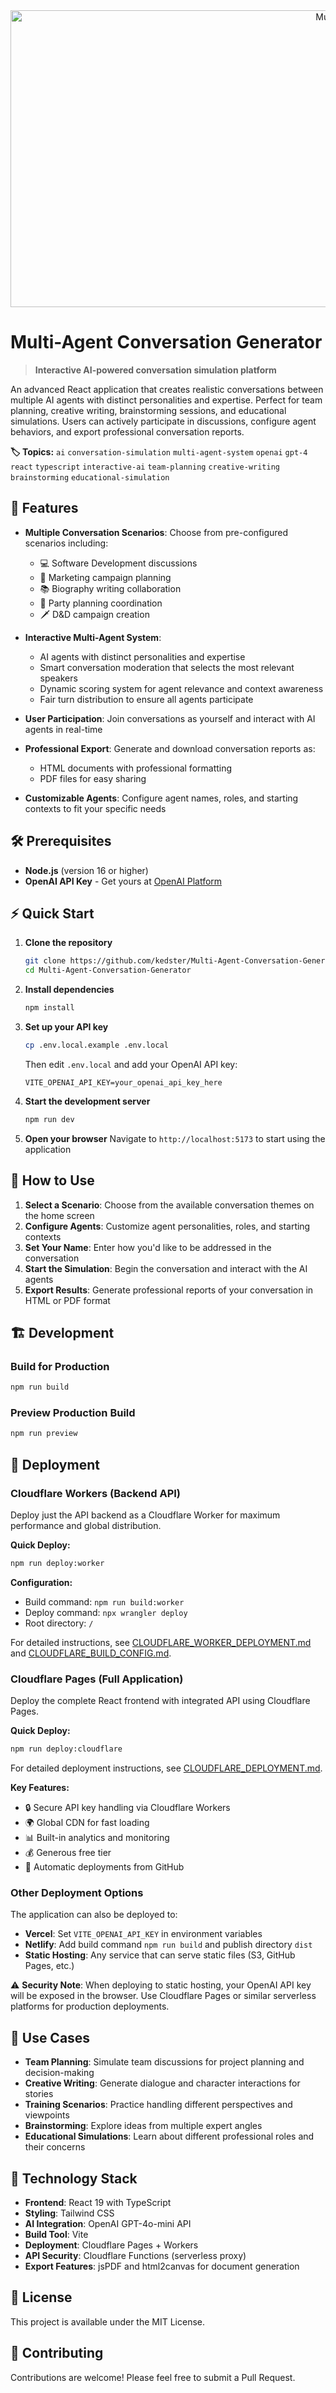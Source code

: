 <div align="center">
<img width="1200" height="475" alt="Multi-Agent Conversation Generator" src="https://github.com/user-attachments/assets/b57e375f-1919-4448-8861-ba01a64b6b65" />
</div>

# Multi-Agent Conversation Generator

> **Interactive AI-powered conversation simulation platform** 

An advanced React application that creates realistic conversations between multiple AI agents with distinct personalities and expertise. Perfect for team planning, creative writing, brainstorming sessions, and educational simulations. Users can actively participate in discussions, configure agent behaviors, and export professional conversation reports.

**🏷️ Topics:** `ai` `conversation-simulation` `multi-agent-system` `openai` `gpt-4` `react` `typescript` `interactive-ai` `team-planning` `creative-writing` `brainstorming` `educational-simulation`

## 🚀 Features

- **Multiple Conversation Scenarios**: Choose from pre-configured scenarios including:
  - 💻 Software Development discussions
  - 📢 Marketing campaign planning
  - 📚 Biography writing collaboration
  - 🎉 Party planning coordination
  - 🗡️ D&D campaign creation

- **Interactive Multi-Agent System**: 
  - AI agents with distinct personalities and expertise
  - Smart conversation moderation that selects the most relevant speakers
  - Dynamic scoring system for agent relevance and context awareness
  - Fair turn distribution to ensure all agents participate

- **User Participation**: Join conversations as yourself and interact with AI agents in real-time

- **Professional Export**: Generate and download conversation reports as:
  - HTML documents with professional formatting
  - PDF files for easy sharing

- **Customizable Agents**: Configure agent names, roles, and starting contexts to fit your specific needs

## 🛠️ Prerequisites

- **Node.js** (version 16 or higher)
- **OpenAI API Key** - Get yours at [OpenAI Platform](https://platform.openai.com/account/api-keys)

## ⚡ Quick Start

1. **Clone the repository**
   ```bash
   git clone https://github.com/kedster/Multi-Agent-Conversation-Generator.git
   cd Multi-Agent-Conversation-Generator
   ```

2. **Install dependencies**
   ```bash
   npm install
   ```

3. **Set up your API key**
   ```bash
   cp .env.local.example .env.local
   ```
   Then edit `.env.local` and add your OpenAI API key:
   ```
   VITE_OPENAI_API_KEY=your_openai_api_key_here
   ```

4. **Start the development server**
   ```bash
   npm run dev
   ```

5. **Open your browser**
   Navigate to `http://localhost:5173` to start using the application

## 📖 How to Use

1. **Select a Scenario**: Choose from the available conversation themes on the home screen
2. **Configure Agents**: Customize agent personalities, roles, and starting contexts
3. **Set Your Name**: Enter how you'd like to be addressed in the conversation
4. **Start the Simulation**: Begin the conversation and interact with the AI agents
5. **Export Results**: Generate professional reports of your conversation in HTML or PDF format

## 🏗️ Development

### Build for Production
```bash
npm run build
```

### Preview Production Build
```bash
npm run preview
```

## 🚀 Deployment

### Cloudflare Workers (Backend API)

Deploy just the API backend as a Cloudflare Worker for maximum performance and global distribution.

**Quick Deploy:**
```bash
npm run deploy:worker
```

**Configuration:**
- Build command: `npm run build:worker`
- Deploy command: `npx wrangler deploy`
- Root directory: `/`

For detailed instructions, see [CLOUDFLARE_WORKER_DEPLOYMENT.md](./CLOUDFLARE_WORKER_DEPLOYMENT.md) and [CLOUDFLARE_BUILD_CONFIG.md](./CLOUDFLARE_BUILD_CONFIG.md).

### Cloudflare Pages (Full Application)

Deploy the complete React frontend with integrated API using Cloudflare Pages.

**Quick Deploy:**
```bash
npm run deploy:cloudflare
```

For detailed deployment instructions, see [CLOUDFLARE_DEPLOYMENT.md](./CLOUDFLARE_DEPLOYMENT.md).

**Key Features:**
- 🔒 Secure API key handling via Cloudflare Workers
- 🌍 Global CDN for fast loading
- 📊 Built-in analytics and monitoring
- 💰 Generous free tier
- 🔄 Automatic deployments from GitHub

### Other Deployment Options

The application can also be deployed to:
- **Vercel**: Set `VITE_OPENAI_API_KEY` in environment variables
- **Netlify**: Add build command `npm run build` and publish directory `dist`
- **Static Hosting**: Any service that can serve static files (S3, GitHub Pages, etc.)

⚠️ **Security Note**: When deploying to static hosting, your OpenAI API key will be exposed in the browser. Use Cloudflare Pages or similar serverless platforms for production deployments.

## 🎯 Use Cases

- **Team Planning**: Simulate team discussions for project planning and decision-making
- **Creative Writing**: Generate dialogue and character interactions for stories
- **Training Scenarios**: Practice handling different perspectives and viewpoints
- **Brainstorming**: Explore ideas from multiple expert angles
- **Educational Simulations**: Learn about different professional roles and their concerns

## 🔧 Technology Stack

- **Frontend**: React 19 with TypeScript
- **Styling**: Tailwind CSS
- **AI Integration**: OpenAI GPT-4o-mini API
- **Build Tool**: Vite
- **Deployment**: Cloudflare Pages + Workers
- **API Security**: Cloudflare Functions (serverless proxy)
- **Export Features**: jsPDF and html2canvas for document generation

## 📄 License

This project is available under the MIT License.

## 🤝 Contributing

Contributions are welcome! Please feel free to submit a Pull Request.
